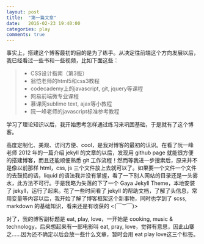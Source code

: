 ```yaml
---
layout: post
title:  "第一篇文章"
date:   2016-02-23 19:40:00
categories: play
comments: true
---
```


事实上，搭建这个博客最初的目的是为了练手。从决定往前端这个方向发展以后，我已经看过一些书和一些视频，比如下面这些：
 
> - CSS设计指南（第3版）
> - 翁恺老师的html5和css3教程
> - codecademy上的javascript, git, jquery等课程
> - 网易前端微专业课程
> - 慕课网sublime text, ajax等小教程
> - 阮一峰老师的javascript标准参考教程

学习了理论知识以后，我开始思考怎样通过练习来巩固基础，于是就有了这个博客。

高度定制化、美观、访问方便、cool，是我对博客的最初的认识。在看了阮一峰老师 2012 年的一篇介绍 jekyll 的文章的以后，发现用 github page 就能很方便的搭建博客，而且还能顺便熟悉 git 工作流程！然而等我进一步搜索后，原来并不是像以前那样 html，css, js 三个文件放上去就可以了。如果要一个文件一个文件的去鼓捣的话，liquid 的语法我并没有掌握，看了一下别人网站的目录还是一头雾水，此方法不可行。于是我略为失落的下了一个 Gaya Jekyll Theme，本地安装了 jekyll，运行了起来。花了一些时间看了 jekyll 的帮助文档，了解了头信息，常用变量等内容以后，我开始了解了博客框架这个新事物，同时也学到了 scss, markdown 的基础知识，看来还是有收获的 <(￣︶￣)>

对了，我的博客副标题是 eat, play, love，一开始是 cooking, music & technology，后来想起来有一部电影叫 eat, pray, love，觉得有意思，因此山寨之……因为还不确定以后会放一些什么文章，暂时会用 eat play love这三个标签。